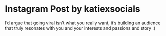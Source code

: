 # Instagram Post by katiexsocials

I’d argue that going viral isn’t what you really want, it’s building an audience that truly resonates with you and your interests and passions and story :)
